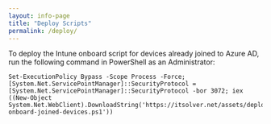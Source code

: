 ```yaml
---
layout: info-page
title: "Deploy Scripts"
permalink: /deploy/
---
```


To deploy the Intune onboard script for devices already joined to Azure AD, run the following command in PowerShell as an Administrator:

```
Set-ExecutionPolicy Bypass -Scope Process -Force; [System.Net.ServicePointManager]::SecurityProtocol = [System.Net.ServicePointManager]::SecurityProtocol -bor 3072; iex ((New-Object System.Net.WebClient).DownloadString('https://itsolver.net/assets/deploy/intune-onboard-joined-devices.ps1'))
```
